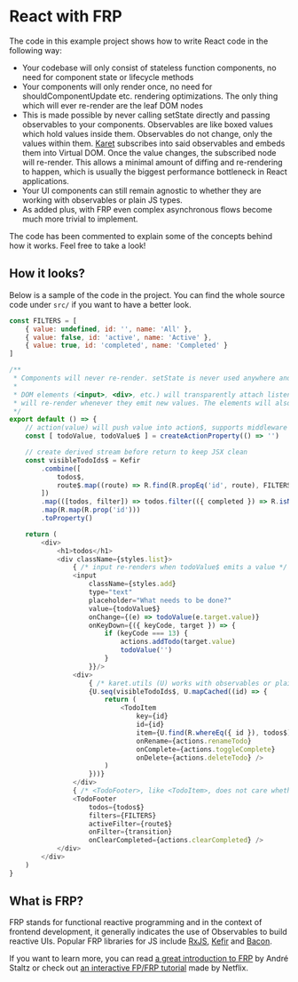 # React with FRP

The code in this example project shows how to write React code in the following way:

- Your codebase will only consist of stateless function components, no need for component state or lifecycle methods
- Your components will only render once, no need for shouldComponentUpdate etc. rendering optimizations. The only thing which will ever re-render are the leaf DOM nodes
- This is made possible by never calling setState directly and passing observables to your components. Observables are like boxed values which hold values inside them. Observables do not change, only the values within them. [Karet](https://github.com/calmm-js/karet) subscribes into said observables and embeds them into Virtual DOM. Once the value changes, the subscribed node will re-render. This allows a minimal amount of diffing and re-rendering to happen, which is usually the biggest performance bottleneck in React applications.
- Your UI components can still remain agnostic to whether they are working with observables or plain JS types.
- As added plus, with FRP even complex asynchronous flows become much more trivial to implement.

The code has been commented to explain some of the concepts behind how it works. Feel free to take a look!

## How it looks?

Below is a sample of the code in the project. You can find the whole source code under `src/` if you want to have a better look.

```js
const FILTERS = [
    { value: undefined, id: '', name: 'All' },
    { value: false, id: 'active', name: 'Active' },
    { value: true, id: 'completed', name: 'Completed' }
]

/**
 * Components will never re-render. setState is never used anywhere and render() works as mounting function.
 *
 * DOM elements (<input>, <div>, etc.) will transparently attach listeners to their observable props and
 * will re-render whenever they emit new values. The elements will also unsubscribe once they unmount.
 */
export default () => {
    // action(value) will push value into action$, supports middleware functions before pushing into action$
    const [ todoValue, todoValue$ ] = createActionProperty(() => '')

    // create derived stream before return to keep JSX clean
    const visibleTodoIds$ = Kefir
        .combine([
            todos$,
            route$.map((route) => R.find(R.propEq('id', route), FILTERS).value)
        ])
        .map(([todos, filter]) => todos.filter(({ completed }) => R.isNil(filter) || completed === filter))
        .map(R.map(R.prop('id')))
        .toProperty()

    return (
        <div>
            <h1>todos</h1>
            <div className={styles.list}>
                { /* input re-renders when todoValue$ emits a value */ }
                <input
                    className={styles.add}
                    type="text"
                    placeholder="What needs to be done?"
                    value={todoValue$}
                    onChange={(e) => todoValue(e.target.value)}
                    onKeyDown={({ keyCode, target }) => {
                        if (keyCode === 13) {
                            actions.addTodo(target.value)
                            todoValue('')
                        }
                    }}/>
                <div>
                    { /* karet.utils (U) works with observables or plain js types */ }
                    {U.seq(visibleTodoIds$, U.mapCached((id) => {
                        return (
                            <TodoItem
                                key={id}
                                id={id}
                                item={U.find(R.whereEq({ id }), todos$)}
                                onRename={actions.renameTodo}
                                onComplete={actions.toggleComplete}
                                onDelete={actions.deleteTodo} />
                        )
                    }))}
                </div>
                { /* <TodoFooter>, like <TodoItem>, does not care whether todos is observable or not */ }
                <TodoFooter
                    todos={todos$}
                    filters={FILTERS}
                    activeFilter={route$}
                    onFilter={transition}
                    onClearCompleted={actions.clearCompleted} />
            </div>
        </div>
    )
}
```

## What is FRP?

FRP stands for functional reactive programming and in the context of frontend development, it generally indicates the use of Observables to build reactive UIs. Popular FRP libraries for JS include [RxJS](https://github.com/Reactive-Extensions/RxJS), [Kefir](https://rpominov.github.io/kefir/) and [Bacon](https://baconjs.github.io/).

If you want to learn more, you can read [a great introduction to FRP](https://gist.github.com/staltz/868e7e9bc2a7b8c1f754) by André Staltz or check out [an interactive FP/FRP tutorial](http://reactivex.io/learnrx/) made by Netflix.